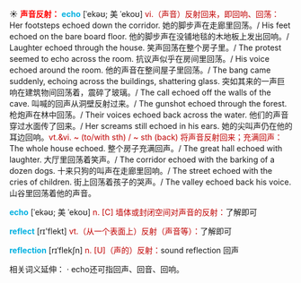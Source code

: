 ☀ <font color="red">**声音反射：**</font>
<font color="sky blue">**echo**</font> [ˈekəʊ; 美 ˈekoʊ]
<font color="#c00000">vi.（声音）反射回来，即回响、回荡：</font>Her footsteps echoed down the corridor. 她的脚步声在走廊里回荡。/ His feet echoed on the bare board floor. 他的脚步声在没铺地毯的木地板上发出回响。/ Laughter echoed through the house. 笑声回荡在整个房子里。/ The protest seemed to echo across the room. 抗议声似乎在房间里回荡。/ His voice echoed around the room. 他的声音在整间屋子里回荡。/ The bang came suddenly, echoing across the buildings, shattering glass. 突如其来的一声巨响在建筑物间回荡着，震碎了玻璃。/ The call echoed off the walls of the cave. 叫喊的回声从洞壁反射过来。/ The gunshot echoed through the forest. 枪炮声在林中回荡。/ Their voices echoed back across the water. 他们的声音穿过水面传了回来。/ Her screams still echoed in his ears. 她的尖叫声仍在他的耳边回响。<font color="#c00000">vt.&vi. ~ (to/with sth) / ~ sth (back) 将声音反射回来；充满回声：</font>The whole house echoed. 整个房子充满回声。/ The great hall echoed with laughter. 大厅里回荡着笑声。/ The corridor echoed with the barking of a dozen dogs. 十来只狗的叫声在走廊里回响。/ The street echoed with the cries of children. 街上回荡着孩子的哭声。/ The valley echoed back his voice. 山谷里回荡着他的声音。
           
<font color="sky blue">**echo**</font> [ˈekəʊ; 美 ˈekoʊ]
<font color="#c00000">n. [C] 墙体或封闭空间对声音的反射：</font>了解即可

<font color="sky blue">**reflect**</font> [rɪ'flekt] 
<font color="#c00000">vt.（从一个表面上）反射（声音等）：</font>了解即可
           
<font color="sky blue">**reflection**</font> [rɪˈflekʃn]
<font color="#c00000">n. [U]（声的）反射：</font>sound reflection 回声

相关词义延伸：
· echo还可指回声、回音、回响。